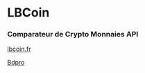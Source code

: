 # LBCoin
<h3>Comparateur de Crypto Monnaies API</h3>


<a href='http://lbcoin.fr/'>lbcoin.fr</a>

<a href='http://bdpro30.free.fr/'>Bdpro</a>
